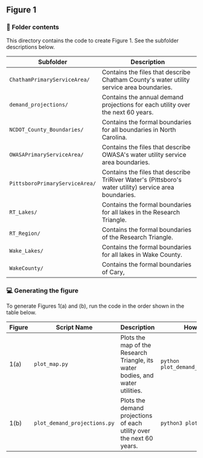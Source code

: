 ## Figure 1

### :open_file_folder: Folder contents
This directory contains the code to create Figure 1. See the subfolder descriptions below.

| Subfolder | Description |
| --- | --- |
| `ChathamPrimaryServiceArea/` | Contains the files that describe Chatham County's water utility service area boundaries. |
| `demand_projections/` | Contains the annual demand projections for each utility over the next 60 years. |
| `NCDOT_County_Boundaries/` | Contains the formal boundaries for all boundaries in North Carolina. |
| `OWASAPrimaryServiceArea/` | Contains the files that describe OWASA's water utility service area boundaries. |
| `PittsboroPrimaryServiceArea/` | Contains the files that describe TriRiver Water's (Pittsboro's water utility) service area boundaries. |
| `RT_Lakes/` | Contains the formal boundaries for all lakes in the Research Triangle. |
| `RT_Region/` | Contains the formal boundaries of the Research Triangle. |
| `Wake_Lakes/` | Contains the formal boundaries for all lakes in Wake County. |
| `WakeCounty/` | Contains the formal boundaries of Cary, |

### :computer: Generating the figure
To generate Figures 1(a) and (b), run the code in the order shown in the table below.

| Figure| Script Name | Description | How to Run |
| --- | --- | --- | --- |
| 1(a) | `plot_map.py` | Plots the map of the Research Triangle, its water bodies, and water utilities. | `python plot_demand_projections.py` |
| 1(b) | `plot_demand_projections.py` | Plots the demand projections of each utility over the next 60 years. | `python3 plot_map.py` |


